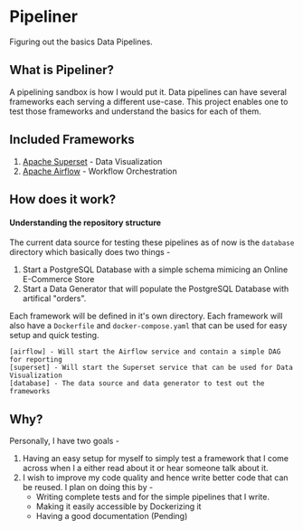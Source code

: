 # Pipeliner
Figuring out the basics Data Pipelines.

## What is Pipeliner?
A pipelining sandbox is how I would put it.
Data pipelines can have several frameworks each serving a different use-case.
This project enables one to test those frameworks and understand the
basics for each of them.

## Included Frameworks
1. [Apache Superset](https://superset.apache.org/) - Data Visualization
2. [Apache Airflow](https://airflow.apache.org/) - Workflow Orchestration

## How does it work?

#### Understanding the repository structure

The current data source for testing these pipelines as of now is the `database` directory which basically does two things -
1. Start a PostgreSQL Database with a simple schema mimicing an Online E-Commerce Store
2. Start a Data Generator that will populate the PostgreSQL Database with artifical "orders".

Each framework will be defined in it's own directory. Each framework will also have a `Dockerfile` and `docker-compose.yaml` that can be used for easy setup and quick testing.

```
[airflow] - Will start the Airflow service and contain a simple DAG for reporting
[superset] - Will start the Superset service that can be used for Data Visualization
[database] - The data source and data generator to test out the frameworks
```

## Why?
Personally, I have two goals -
1. Having an easy setup for myself to simply test a framework that I come across when I a either read about it or hear someone talk about it.
2. I wish to improve my code quality and hence write better code that can be reused. I plan on doing this by -
	- Writing complete tests and for the simple pipelines that I write.
	- Making it easily accessible by Dockerizing it
	- Having a good documentation (Pending)
